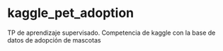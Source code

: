 # kaggle_pet_adoption
TP de aprendizaje supervisado. Competencia de kaggle con la base de datos de adopción de mascotas
